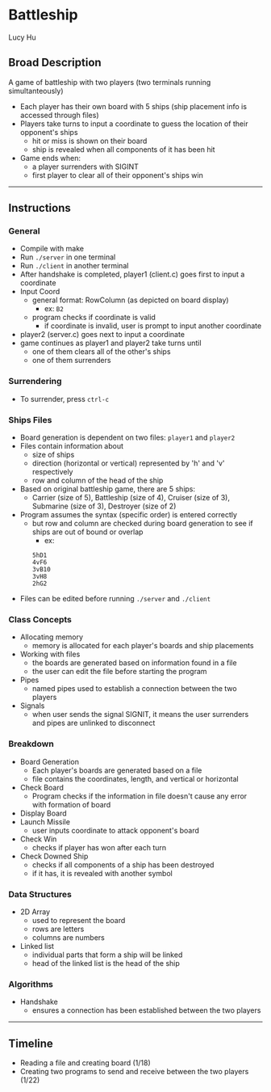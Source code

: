 # Battleship
Lucy Hu

## Broad Description
A game of battleship with two players (two terminals running simultanteously)
- Each player has their own board with 5 ships (ship placement info is accessed through files)
- Players take turns to input a coordinate to guess the location of their opponent's ships
  - hit or miss is shown on their board
  - ship is revealed when all components of it has been hit
- Game ends when:
  - a player surrenders with SIGINT
  - first player to clear all of their opponent's ships win
  
---

## Instructions
### General
- Compile with make
- Run ```./server``` in one terminal
- Run ```./client``` in another terminal
- After handshake is completed, player1 (client.c) goes first to input a coordinate
- Input Coord
  - general format: RowColumn (as depicted on board display)
    - ex: ```B2```
  - program checks if coordinate is valid
    - if coordinate is invalid, user is prompt to input another coordinate
- player2 (server.c) goes next to input a coordinate
- game continues as player1 and player2 take turns until
  - one of them clears all of the other's ships
  - one of them surrenders

### Surrendering
- To surrender, press ```ctrl-c```

### Ships Files
- Board generation is dependent on two files: ```player1``` and ```player2```
- Files contain information about
  - size of ships 
  - direction (horizontal or vertical) represented by 'h' and 'v' respectively
  - row and column of the head of the ship
- Based on original battleship game, there are 5 ships:
  - Carrier (size of 5), Battleship (size of 4), Cruiser (size of 3), Submarine (size of 3), Destroyer (size of 2)
- Program assumes the syntax (specific order) is entered correctly
  - but row and column are checked during board generation to see if ships are out of bound or overlap
    - ex:
    ```
    5hD1
    4vF6
    3vB10
    3vH8
    2hG2
    ```
- Files can be edited before running ```./server``` and ```./client```

### Class Concepts
- Allocating memory
  - memory is allocated for each player's boards and ship placements
- Working with files
  - the boards are generated based on information found in a file
  - the user can edit the file before starting the program 
- Pipes
  - named pipes used to establish a connection between the two players
- Signals
  - when user sends the signal SIGNIT, it means the user surrenders and pipes are unlinked to disconnect

### Breakdown
- Board Generation 
  - Each player's boards are generated based on a file
  - file contains the coordinates, length, and vertical or horizontal 
- Check Board
  - Program checks if the information in file doesn't cause any error with formation of board
- Display Board 
- Launch Missile 
  - user inputs coordinate to attack opponent's board
- Check Win
  - checks if player has won after each turn 
- Check Downed Ship
  - checks if all components of a ship has been destroyed
  - if it has, it is revealed with another symbol

### Data Structures
- 2D Array
  - used to represent the board
  - rows are letters
  - columns are numbers
- Linked list
  - individual parts that form a ship will be linked
  - head of the linked list is the head of the ship

### Algorithms
- Handshake
  - ensures a connection has been established between the two players
  
---

## Timeline
- Reading a file and creating board (1/18)
- Creating two programs to send and receive between the two players (1/22)
